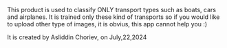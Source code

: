 This product is used to classify ONLY transport types such as boats, cars and airplanes. It is trained only these kind of transports so if you would like to upload other type of images, it is obvius, this app cannot help you :)

It is created by Asliddin Choriev, on July,22,2024
